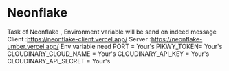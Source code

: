 # Neonflake
Task of Neonflake , Environment variable will be send on indeed message <br/>
Client :https://neonflake-client.vercel.app/
Server :https://neonflake-umber.vercel.app/
Env variable need 
PORT = Your's
PIKWY_TOKEN= Your's
CLOUDINARY_CLOUD_NAME = Your's
CLOUDINARY_API_KEY = Your's
CLOUDINARY_API_SECRET = Your's
